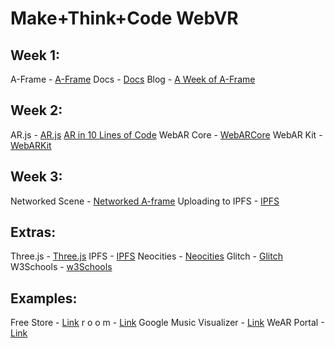 # Make+Think+Code WebVR

## Week 1:
A-Frame - [A-Frame](https://aframe.io/)
Docs - [Docs](https://aframe.io/docs/0.7.0/introduction/)
Blog - [A Week of A-Frame](https://aframe.io/blog/)

## Week 2:
AR.js - [AR.js](https://aframe.io/blog/arjs/)
[AR in 10 Lines of Code](https://medium.com/arjs/augmented-reality-in-10-lines-of-html-4e193ea9fdbf)
WebAR Core - [WebARCore](https://developers.google.com/ar/develop/web/getting-started)
WebAR Kit - [WebARKit](https://github.com/google-ar/WebARonARKit)

## Week 3:
Networked Scene - [Networked A-frame](https://github.com/haydenjameslee/networked-aframe)
Uploading to IPFS - [IPFS](https://medium.com/@kfarr/publishing-an-a-frame-scene-on-ipfs-18a50853c5a6)


## Extras:
Three.js - [Three.js](https://threejs.org/)
IPFS - [IPFS](https://ipfs.io/)
Neocities - [Neocities](http://neocities.org/)
Glitch - [Glitch](https://glitch.com)
W3Schools - [w3Schools](http://w3schools.com/)

## Examples:
Free Store - [Link](https://a-freestore.neocities.org/)
r o o m - [Link](https://liooil.space/VR_webStuff/vaporWave.html)
Google Music Visualizer - [Link](https://experiments.withgoogle.com/webvr/inside-music/view/)
WeAR Portal -[Link]( https://twitter.com/jerome_etienne/status/893217730517749760)
